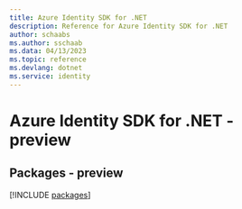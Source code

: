 ```yaml
---
title: Azure Identity SDK for .NET
description: Reference for Azure Identity SDK for .NET
author: schaabs
ms.author: sschaab
ms.data: 04/13/2023
ms.topic: reference
ms.devlang: dotnet
ms.service: identity
---
```

# Azure Identity SDK for .NET - preview
## Packages - preview
[!INCLUDE [packages](identity-index.md)]